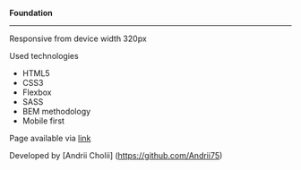 **Foundation**

---

Responsive from device width 320px

Used technologies

- HTML5
- CSS3
- Flexbox
- SASS
- BEM methodology
- Mobile first

Page available via [link](https://andrii75.github.io/responsive-layout-foundation/)

Developed by [Andrii Cholii] (https://github.com/Andrii75)
